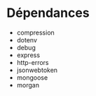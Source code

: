 
# Dépendances
* compression
* dotenv
* debug
* express
* http-errors
* jsonwebtoken
* mongoose
* morgan